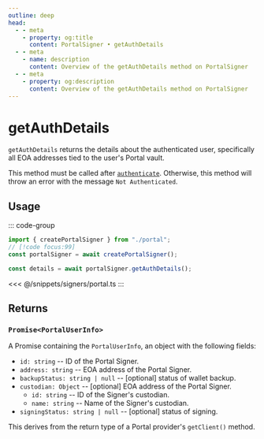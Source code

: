 ```yaml
---
outline: deep
head:
  - - meta
    - property: og:title
      content: PortalSigner • getAuthDetails
  - - meta
    - name: description
      content: Overview of the getAuthDetails method on PortalSigner
  - - meta
    - property: og:description
      content: Overview of the getAuthDetails method on PortalSigner
---
```


# getAuthDetails

`getAuthDetails` returns the details about the authenticated user, specifically all EOA addresses tied to the user's Portal vault.

This method must be called after [`authenticate`](/packages/aa-signers/portal/authenticate). Otherwise, this method will throw an error with the message `Not Authenticated`.

## Usage

::: code-group

```ts [example.ts]
import { createPortalSigner } from "./portal";
// [!code focus:99]
const portalSigner = await createPortalSigner();

const details = await portalSigner.getAuthDetails();
```

<<< @/snippets/signers/portal.ts
:::

## Returns

### `Promise<PortalUserInfo>`

A Promise containing the `PortalUserInfo`, an object with the following fields:

- `id: string` -- ID of the Portal Signer.
- `address: string` -- EOA address of the Portal Signer.
- `backupStatus: string | null` -- [optional] status of wallet backup.
- `custodian: Object` -- [optional] EOA address of the Portal Signer.
  - `id: string` -- ID of the Signer's custodian.
  - `name: string` -- Name of the Signer's custodian.
- `signingStatus: string | null` -- [optional] status of signing.

This derives from the return type of a Portal provider's `getClient()` method.
